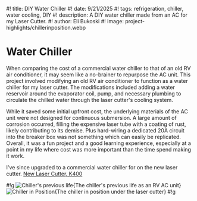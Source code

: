 #! title: DIY Water Chiller
#! date: 9/21/2025
#! tags: refrigeration, chiller, water cooling, DIY
#! description: A DIY water chiller made from an AC for my Laser Cutter.
#! author: Eli Bukoski
#! image: project-highlights/chillerinposition.webp

# Water Chiller

When comparing the cost of a commercial water chiller to that of an old RV air conditioner, it may seem like a no-brainer to repurpose the AC unit. This project involved modifying an old RV air conditioner to function as a water chiller for my laser cutter. The modifications included adding a water reservoir around the evaporator coil, pump, and necessary plumbing to circulate the chilled water through the laser cutter's cooling system.

While it saved some initial upfront cost, the underlying materials of the AC unit were not designed for continuous submersion. A large amount of corrosion occurred, filling the expensive laser tube with a coating of rust, likely contributing to its demise. Plus hard-wiring a dedicated 20A circuit into the breaker box was not something which can easily be replicated. Overall, it was a fun project and a good learning experience, especially at a point in my life where cost was more important than the time spend making it work.

I've since upgraded to a commercial water chiller for on the new laser cutter.
[New Laser Cutter, K400](/k400-home)

#!g
![Chiller's previous life](project-highlights/chillerasac.webp){The chiller's previous life as an RV AC unit}
![Chiller in Position](project-highlights/chillerinposition.webp){The chiller in position under the laser cutter}
#!g
